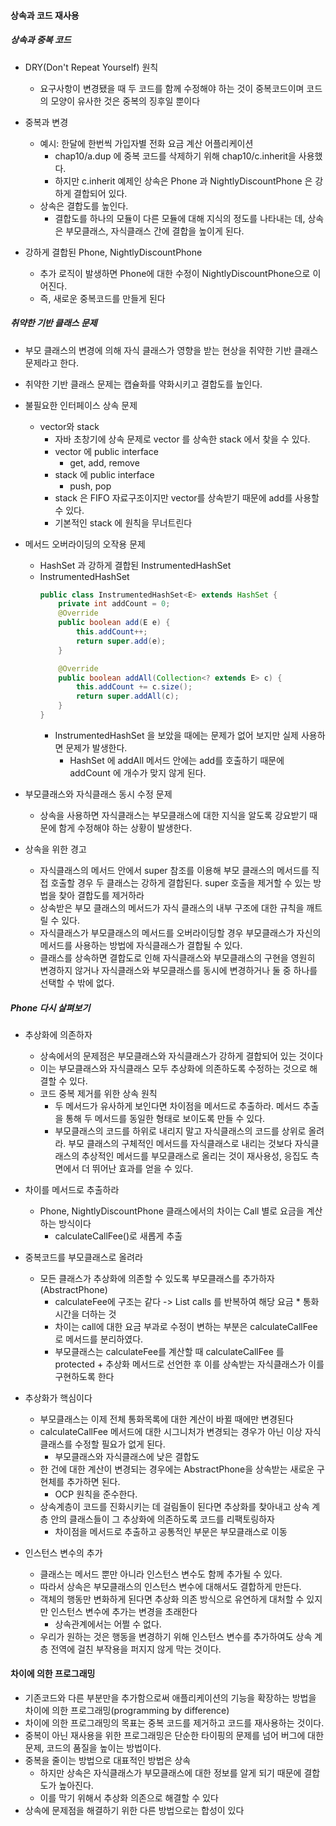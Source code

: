 #### 상속과 코드 재사용

##### 상속과 중복 코드

- DRY(Don't Repeat Yourself) 원칙
  - 요구사항이 변경됐을 때 두 코드를 함께 수정해야 하는 것이 중복코드이며 코드의 모양이 유사한 것은 중복의 징후일 뿐이다

- 중복과 변경
  - 예시: 한달에 한번씩 가입자별 전화 요금 계산 어플리케이션
    - chap10/a.dup 에 중복 코드를 삭제하기 위해 chap10/c.inherit을 사용했다.
    - 하지만 c.inherit 예제인 상속은 Phone 과 NightlyDiscountPhone 은 강하게 결합되어 있다.
  - 상속은 결합도를 높인다.
    - 결합도를 하나의 모듈이 다른 모듈에 대해 지식의 정도를 나타내는 데, 상속은 부모클래스, 자식클래스 간에 결합을 높이게 된다.

- 강하게 결합된 Phone, NightlyDiscountPhone
  - 추가 로직이 발생하면 Phone에 대한 수정이 NightlyDiscountPhone으로 이어진다.
  - 즉, 새로운 중복코드를 만들게 된다

##### 취약한 기반 클래스 문제

- 부모 클래스의 변경에 의해 자식 클래스가 영향을 받는 현상을 취약한 기반 클래스 문제라고 한다.
- 취약한 기반 클래스 문제는 캡슐화를 약화시키고 결합도를 높인다.

- 불필요한 인터페이스 상속 문제
  - vector와 stack
    - 자바 초창기에 상속 문제로 vector 를 상속한 stack 에서 찾을 수 있다.
    - vector 에 public interface
      - get, add, remove
    - stack 에 public interface
      - push, pop
    - stack 은 FIFO 자료구조이지만 vector를 상속받기 때문에 add를 사용할 수 있다.
    - 기본적인 stack 에 원칙을 무너트린다

- 메서드 오버라이딩의 오작용 문제
  - HashSet 과 강하게 결합된 InstrumentedHashSet
  - InstrumentedHashSet
    ```java
    public class InstrumentedHashSet<E> extends HashSet {
        private int addCount = 0;
        @Override
        public boolean add(E e) {
            this.addCount++;
            return super.add(e);
        }
    
        @Override
        public boolean addAll(Collection<? extends E> c) {
            this.addCount += c.size();
            return super.addAll(c);
        }
    }
    ```
    - InstrumentedHashSet 을 보았을 때에는 문제가 없어 보지만 실제 사용하면 문제가 발생한다.
      - HashSet 에 addAll 메서드 안에는 add를 호출하기 때문에 addCount 에 개수가 맞지 않게 된다.

- 부모클래스와 자식클래스 동시 수정 문제
  - 상속을 사용하면 자식클래스는 부모클래스에 대한 지식을 알도록 강요받기 때문에 함게 수정해야 하는 상황이 발생한다.

- 상속을 위한 경고
  - 자식클래스의 메서드 안에서 super 참조를 이용해 부모 클래스의 메서드를 직접 호출할 경우 두 클래스는 강하게 결합된다. super 호출을 제거할 수 있는 방법을 찾아 결합도를 제거하라
  - 상속받은 부모 클래스의 메서드가 자식 클래스의 내부 구조에 대한 규칙을 깨트릴 수 있다.
  - 자식클래스가 부모클래스의 메서드를 오버라이딩할 경우 부모클래스가 자신의 메서드를 사용하는 방법에 자식클래스가 결합될 수 있다.
  - 클래스를 상속하면 결합도로 인해 자식클래스와 부모클래스의 구현을 영원히 변경하지 않거나 자식클래스와 부모클래스를 동시에 변경하거나 둘 중 하나를 선택할 수 밖에 없다.

##### Phone 다시 살펴보기

- 추상화에 의존하자
  - 상속에서의 문제점은 부모클래스와 자식클래스가 강하게 결합되어 있는 것이다
  - 이는 부모클래스와 자식클래스 모두 추상화에 의존하도록 수정하는 것으로 해결할 수 있다.
  - 코드 중복 제거를 위한 상속 원칙
    - 두 메서드가 유사하게 보인다면 차이점을 메서드로 추출하라. 메서드 추출을 통해 두 메서드를 동일한 형태로 보이도록 만들 수 있다.
    - 부모클래스의 코드를 하위로 내리지 말고 자식클래스의 코드를 상위로 올려라. 부모 클래스의 구체적인 메서드를 자식클래스로 내리는 것보다 자식클래스의 추상적인 메서드를 부모클래스로 올리는 것이 재사용성, 응집도 측면에서 더 뛰어난 효과를 얻을 수 있다.

- 차이를 메서드로 추출하라
  - Phone, NightlyDiscountPhone 클래스에서의 차이는 Call 별로 요금을 계산하는 방식이다
    - calculateCallFee()로 새롭게 추출

- 중복코드를 부모클래스로 올려라
  - 모든 클래스가 추상화에 의존할 수 있도록 부모클래스를 추가하자(AbstractPhone)
    - calculateFee에 구조는 같다 -> List<Call> calls 를 반복하여 해당 요금 * 통화시간을 더하는 것
    - 차이는 call에 대한 요금 부과로 수정이 변하는 부분은 calculateCallFee 로 메서드를 분리하였다.
    - 부모클래스는 calculateFee를 계산할 때 calculateCallFee 를 protected + 추상화 메서드로 선언한 후 이를 상속받는 자식클래스가 이를 구현하도록 한다 

- 추상화가 핵심이다
  - 부모클래스는 이제 전체 통화목록에 대한 계산이 바뀔 때에만 변경된다
  - calculateCallFee 메서드에 대한 시그니처가 변경되는 경우가 아닌 이상 자식클래스를 수정할 필요가 없게 된다.
    - 부모클래스와 자식클래스에 낮은 결합도
  - 한 건에 대한 계산이 변경되는 경우에는 AbstractPhone을 상속받는 새로운 구현체를 추가하면 된다.
    - OCP 원칙을 준수한다.
  - 상속계층이 코드를 진화시키는 데 걸림돌이 된다면 추상화를 찾아내고 상속 계층 안의 클래스들이 그 추상화에 의존하도록 코드를 리팩토링하자
    - 차이점을 메서드로 추출하고 공통적인 부문은 부모클래스로 이동

- 인스턴스 변수의 추가
  - 클래스는 메서드 뿐만 아니라 인스턴스 변수도 함께 추가될 수 있다.
  - 따라서 상속은 부모클래스의 인스턴스 변수에 대해서도 결합하게 만든다.
  - 객체의 행동만 변화하게 된다면 추상화 의존 방식으로 유연하게 대처할 수 있지만 인스턴스 변수에 추가는 변경을 초래한다
    - 상속관계에서는 어쩔 수 없다.
  - 우리가 원하는 것은 행동을 변경하기 위해 인스턴스 변수를 추가하여도 상속 계층 전역에 걸친 부작용을 퍼지지 않게 막는 것이다.

#### 차이에 의한 프로그래밍

- 기존코드와 다른 부분만을 추가함으로써 애플리케이션의 기능을 확장하는 방법을 차이에 의한 프로그래밍(programming by difference)
- 차이에 의한 프로그래밍의 목표는 중복 코드를 제거하고 코드를 재사용하는 것이다.
- 중복이 아닌 재사용을 위한 프로그래밍은 단순한 타이핑의 문제를 넘어 버그에 대한 문제, 코드의 품질을 높이는 방법이다.
- 중복을 줄이는 방법으로 대표적인 방법은 상속
  - 하지만 상속은 자식클래스가 부모클래스에 대한 정보를 알게 되기 때문에 결합도가 높아진다.
  - 이를 막기 위해서 추상화 의존으로 해결할 수 있다
- 상속에 문제점을 해결하기 위한 다른 방법으로는 합성이 있다